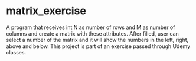 # matrix_exercise
A program that receives int N as number of rows and M as number of columns and create a matrix with these attributes. After filled, user can select a number of the matrix and it will show the numbers in the left, right, above and below.
This project is part of an exercise passed through Udemy classes.
